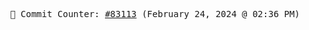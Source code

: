 <p align="center">
    <samp>
        📮 Commit Counter: <a href="https://github.com/Javascript-void0/Javascript-void0/commits/main">#83113</a> (February 24, 2024 @ 02:36 PM)
    </samp>
</p>